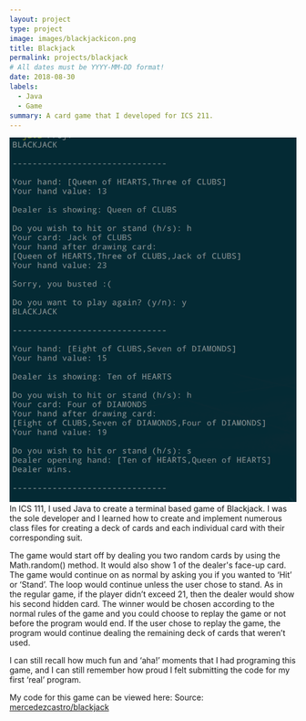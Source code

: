 ```yaml
---
layout: project
type: project
image: images/blackjackicon.png
title: Blackjack
permalink: projects/blackjack
# All dates must be YYYY-MM-DD format!
date: 2018-08-30
labels:
  - Java
  - Game
summary: A card game that I developed for ICS 211.
---
```


<img class="ui medium right floated rounded image" src="../images/blackjackcode.png">
In ICS 111, I used Java to create a terminal based game of Blackjack. I was the sole developer and I learned how to create and implement numerous class files for creating a deck of cards and each individual card with their corresponding suit.

The game would start off by dealing you two random cards by using the Math.random() method. It would also show 1 of the dealer's face-up card. The game would continue on as normal by asking you if you wanted to ‘Hit’ or ‘Stand’. The loop would continue unless the user chose to stand. As in the regular game, if the player didn’t exceed 21, then the dealer would show his second hidden card. The winner would be chosen according to the normal rules of the game and you could choose to replay the game or not before the program would end. If the user chose to replay the game, the program would continue dealing the remaining deck of cards that weren’t used.

I can still recall how much fun and ‘aha!’ moments that I had programing this game, and I can still remember how proud I felt submitting the code for my first ‘real’ program.

My code for this game can be viewed here:
Source: <a href="https://github.com/mercedezcastro/blackjack"><i class="large github icon"></i>mercedezcastro/blackjack</a>

